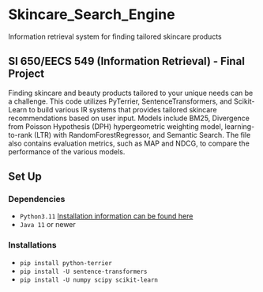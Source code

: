 # Skincare_Search_Engine
Information retrieval system for finding tailored skincare products

## SI 650/EECS 549 (Information Retrieval) - Final Project
Finding skincare and beauty products tailored to your unique needs can be a challenge. This code utilizes PyTerrier, SentenceTransformers, and Scikit-Learn to build various IR systems that provides tailored skincare recommendations based on user input. Models include BM25, Divergence from Poisson Hypothesis (DPH) hypergeometric weighting model, learning-to-rank (LTR) with RandomForestRegressor, and Semantic Search. The file also contains evaluation metrics, such as MAP and NDCG, to compare the performance of the various models.

## Set Up
### Dependencies
- `Python3.11`
[Installation information can be found here](https://www.python.org/downloads/release/python-3112/)
- `Java 11` or newer

### Installations
- `pip install python-terrier`
- `pip install -U sentence-transformers`
- `pip install -U numpy scipy scikit-learn`


